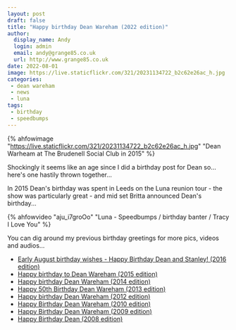 ```yaml
---
layout: post
draft: false
title: "Happy birthday Dean Wareham (2022 edition)"
author: 
  display_name: Andy
  login: admin
  email: andy@grange85.co.uk
  url: http://www.grange85.co.uk
date: 2022-08-01
image: https://live.staticflickr.com/321/20231134722_b2c62e26ac_h.jpg
categories:
 - dean wareham
 - news
 - luna
tags:
 - birthday
 - speedbumps
---
```

{% ahfowimage "https://live.staticflickr.com/321/20231134722_b2c62e26ac_h.jpg" "Dean Warheam at The Brudenell Social Club in 2015" %}

Shockingly it seems like an age since I did a birthday post for Dean so... here's one hastily thrown together...

In 2015 Dean's birthday was spent in Leeds on the Luna reunion tour - the show was particularly great - and mid set Britta announced Dean's birthday...

{% ahfowvideo "aju_i7groOo" "Luna - Speedbumps / birthday banter / Tracy I Love You" %}

You can dig around my previous birthday greetings for more pics, videos and audios...
<ul id="searchResults" class="list-group list-group-flush"><li class="list-group-item"><a href="/2016/08/01/early-august-brithday-wishes-to-dean-and-stanley/">Early August birthday wishes - Happy Birthday Dean and Stanley! (2016 edition)</a></li><li class="list-group-item"><a href="/2015/08/01/happy-birthday-to-dean-wareham-2015-edition/">Happy birthday to Dean Wareham (2015 edition)</a></li><li class="list-group-item"><a href="/2014/08/01/happy-birthday-dean-wareham-2014-edition/">Happy birthday Dean Wareham (2014 edition)</a></li><li class="list-group-item"><a href="/2013/08/01/happy-50th-birthday-dean-wareham/">Happy 50th Birthday Dean Wareham (2013 edition)</a></li><li class="list-group-item"><a href="/2012/08/01/happy-birthday-dean-wareham-3/">Happy birthday Dean Wareham (2012 edition)</a></li><li class="list-group-item"><a href="/2010/08/01/happy-birthday-dean-wareham-2/">Happy Birthday Dean Wareham (2010 edition)</a></li><li class="list-group-item"><a href="/2009/08/01/happy-birthday-dean-wareham/">Happy Birthday Dean Wareham (2009 edition)</a></li><li class="list-group-item"><a href="/2008/08/01/happy-birthday-dean-2/">Happy Birthday Dean (2008 edition)</a></li></ul>
